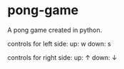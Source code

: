 # pong-game

A pong game created in python.

controls for left side:
up: w
down: s

controls for right side:
up: ↑
down: ↓
